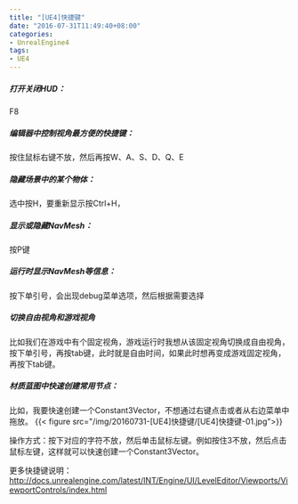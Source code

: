 ```yaml
---
title: "[UE4]快捷键"
date: "2016-07-31T11:49:40+08:00"
categories:
- UnrealEngine4
tags:
- UE4
---
```



##### 打开关闭HUD：
F8 

##### 编辑器中控制视角最方便的快捷键：
按住鼠标右键不放，然后再按W、A、S、D、Q、E

##### 隐藏场景中的某个物体：
选中按H，要重新显示按Ctrl+H，

##### 显示或隐藏NavMesh：
按P键

##### 运行时显示NavMesh等信息：
按下单引号，会出现debug菜单选项，然后根据需要选择

##### 切换自由视角和游戏视角
比如我们在游戏中有个固定视角，游戏运行时我想从该固定视角切换成自由视角，按下单引号，再按tab键，此时就是自由时间，如果此时想再变成游戏固定视角，再按下tab键。

##### 材质蓝图中快速创建常用节点：
比如，我要快速创建一个Constant3Vector，不想通过右键点击或者从右边菜单中拖放。
{{< figure src="/img/20160731-[UE4]快捷键/[UE4]快捷键-01.jpg">}}

操作方式：按下对应的字符不放，然后单击鼠标左键。例如按住3不放，然后点击鼠标左键，这样就可以快速创建一个Constant3Vector。


更多快捷键说明：
http://docs.unrealengine.com/latest/INT/Engine/UI/LevelEditor/Viewports/ViewportControls/index.html